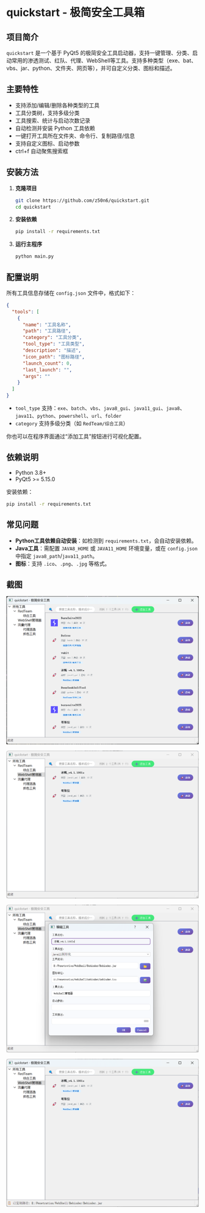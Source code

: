 # quickstart - 极简安全工具箱

## 项目简介

`quickstart` 是一个基于 PyQt5 的极简安全工具启动器，支持一键管理、分类、启动常用的渗透测试、红队、代理、WebShell等工具。支持多种类型（exe、bat、vbs、jar、python、文件夹、网页等），并可自定义分类、图标和描述。

## 主要特性

- 支持添加/编辑/删除各种类型的工具
- 工具分类树，支持多级分类
- 工具搜索、统计与启动次数记录
- 自动检测并安装 Python 工具依赖
- 一键打开工具所在文件夹、命令行、复制路径/信息
- 支持自定义图标、启动参数
- ctrl+f 自动聚焦搜索框

## 安装方法

1. **克隆项目**
   
   ```bash
   git clone https://github.com/z50n6/quickstart.git
   cd quickstart
   ```
   
2. **安装依赖**
   ```bash
   pip install -r requirements.txt
   ```

3. **运行主程序**
   ```bash
   python main.py
   ```

## 配置说明

所有工具信息存储在 `config.json` 文件中，格式如下：

```json
{
  "tools": [
    {
      "name": "工具名称",
      "path": "工具路径",
      "category": "工具分类",
      "tool_type": "工具类型",
      "description": "描述",
      "icon_path": "图标路径",
      "launch_count": 0,
      "last_launch": "",
      "args": ""
    }
  ]
}
```

- `tool_type` 支持：`exe`、`batch`、`vbs`、`java8_gui`、`java11_gui`、`java8`、`java11`、`python`、`powershell`、`url`、`folder`
- `category` 支持多级分类（如 `RedTeam/综合工具`）

你也可以在程序界面通过“添加工具”按钮进行可视化配置。

## 依赖说明

- Python 3.8+
- PyQt5 >= 5.15.0

安装依赖：
```bash
pip install -r requirements.txt
```

## 常见问题

- **Python工具依赖自动安装**：如检测到 `requirements.txt`，会自动安装依赖。
- **Java工具**：需配置 `JAVA8_HOME` 或 `JAVA11_HOME` 环境变量，或在 `config.json` 中指定 `java8_path`/`java11_path`。
- **图标**：支持 `.ico`、`.png`、`.jpg` 等格式。

## 截图

![image-20250718174730203](./imgs/image-20250718174730203.png)

![image-20250718174756191](./imgs/image-20250718174756191.png)

![image-20250718174804079](./imgs/image-20250718174804079.png)

![image-20250718174823105](./imgs/image-20250718174823105.png)

